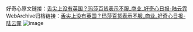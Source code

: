好奇心原文链接：[舌尖上没有英国？玛莎百货表示不服_商业_好奇心日报-陆云霏](https://www.qdaily.com/articles/2304.html)
WebArchive归档链接：[舌尖上没有英国？玛莎百货表示不服_商业_好奇心日报-陆云霏](http://web.archive.org/web/20190623151025/https://www.qdaily.com/articles/2304.html)
![image](http://ww3.sinaimg.cn/large/007d5XDply1g3vbzmy8thj30u04be7wh)